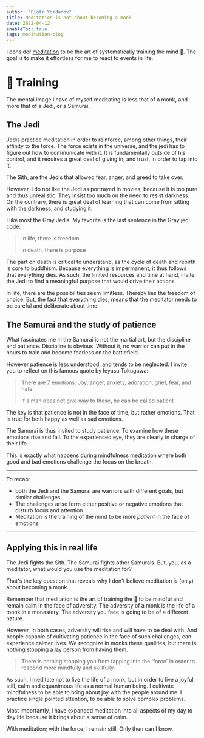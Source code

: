 ```yaml
---
author: "Piotr Yordanov"
title: Meditation is not about becoming a monk
date: 2022-04-12
enableToc: true
tags: meditation-blog
---
```


I consider [meditation](30m0jqb0) to be the art of systematically training the mind 🧠.
The goal is to make it effortless for me to react to events in life.

# 🧠 Training
The mental image I have of myself meditating is less that of a monk, and more that of a Jedi, or a Samurai.

## The Jedi
Jedis practice meditation in order to reinforce, among other things, their affinity to the force.
The force exists in the universe, and the jedi has to figure out how to communicate with it.
It is fundamentally outside of his control, and it requires a great deal of giving in, and trust, in order to tap into it.

The Sith, are the Jedis that allowed fear, anger, and greed to take over.

However, I do not like the Jedi as portrayed in movies, because it is too pure and thus unrealistic.
They insist too much on the need to resist darkness.
On the contrary, there is great deal of learning that can come from sitting with the darkness, and studying it.

I like most the Gray Jedis. My favorite is the last sentence in the Gray jedi code:
> In life, there is freedom
>
> In death, there is purpose

The part on death is critical to understand, as the cycle of death and rebirth is core to buddhism.
Because everything is impermanent, it thus follows that everything dies.
As such, the limited resources and time at hand, invite the Jedi to find a meaningful purpose that would drive their actions.

In life, there are the possibilities seem limitless. Thereby lies the freedom of choice.
But, the fact that everything dies, means that the meditator needs to be careful and deliberate about time.


## The Samurai and the study of patience

What fascinates me in the Samurai is not the martial art, but the discipline and patience.
Discipline is obvious. Without it, no warrior can put in the hours to train and become fearless on the battlefield.

However patience is less understood, and tends to be neglected.
I invite you to reflect on this famous quote by Ieyasu Tokugawa:

> There are 7 emotions: Joy, anger, anxiety, adoration, grief, fear, and hate
>
> If a man does not give way to these, he can be called patient

The key is that patience is not in the face of time, but rather emotions.
That is true for both happy as well as sad emotions.

The Samurai is thus invited to study patience.
To examine how these emotions rise and fall. To the experienced eye, they are clearly in charge of their life.

This is exactly what happens during mindfulness meditation where both good and bad emotions challenge the focus on the breath.


----

To recap:
- both the Jedi and the Samurai are warriors with different goals, but similar challenges.
- The challenges arise form either positive or negative emotions that disturb focus and attention
- Meditation is the training of the mind to be more *patient* in the face of emotions

----

## Applying this in real life
The Jedi fights the Sith. The Samurai fights other Samurais.
But, you, as a meditator, what would you use the meditation for?

That's the key question that reveals why I don't believe meditation is (only) about becoming a monk.

Remember that meditation is the art of training the 🧠 to be mindful and remain calm in the face of adversity.
The adversity of a monk is the life of a monk in a monastery.
The adversity you face is going to be of a different nature.

However, in both cases, adversity will rise and will have to be deal with.
And people capable of cultivating patience in the face of such challenges, can experience calmer lives.
We recognize in monks these qualities, but there is nothing stopping a lay person from having them.

> There is nothing stopping you from tapping into the 'force' in order to respond more mindfully and skillfully.

As such, I meditate not to live the life of a monk, but in order to live a joyful, still, calm and equanimous life as a normal human being.
I cultivate mindfulness to be able to bring about joy with the people around me.
I practice single pointed attention, to be able to solve complex problems.

Most importantly, I have expanded meditation into all aspects of my day to day life because it brings about a sense of calm.

With meditation; with the force; I remain still.
Only then can I know.
